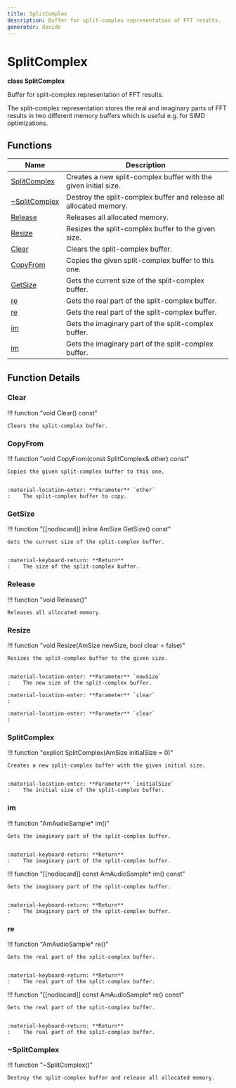 ```yaml
---
title: SplitComplex
description: Buffer for split-complex representation of FFT results.
generator: doxide
---
```



# SplitComplex

**class  SplitComplex**


Buffer for split-complex representation of FFT results.

The split-complex representation stores the real and imaginary parts
of FFT results in two different memory buffers which is useful e.g. for
SIMD optimizations.
    


## Functions

| Name | Description |
| ---- | ----------- |
| [SplitComplex](#SplitComplex) | Creates a new split-complex buffer with the given initial size. |
| [~SplitComplex](#_u007eSplitComplex) | Destroy the split-complex buffer and release all allocated memory.  |
| [Release](#Release) | Releases all allocated memory.  |
| [Resize](#Resize) | Resizes the split-complex buffer to the given size. |
| [Clear](#Clear) | Clears the split-complex buffer.  |
| [CopyFrom](#CopyFrom) | Copies the given split-complex buffer to this one. |
| [GetSize](#GetSize) | Gets the current size of the split-complex buffer. |
| [re](#re) | Gets the real part of the split-complex buffer. |
| [re](#re) | Gets the real part of the split-complex buffer. |
| [im](#im) | Gets the imaginary part of the split-complex buffer. |
| [im](#im) | Gets the imaginary part of the split-complex buffer. |

## Function Details

### Clear<a name="Clear"></a>
!!! function "void Clear() const"

    
    Clears the split-complex buffer.
             
    
    
    

### CopyFrom<a name="CopyFrom"></a>
!!! function "void CopyFrom(const SplitComplex&amp; other) const"

    
    Copies the given split-complex buffer to this one.
    
    
    :material-location-enter: **Parameter** `other`
    :    The split-complex buffer to copy.
                
    

### GetSize<a name="GetSize"></a>
!!! function "[[nodiscard]] inline AmSize GetSize() const"

    
    Gets the current size of the split-complex buffer.
    
    
    :material-keyboard-return: **Return**
    :    The size of the split-complex buffer.
            
    

### Release<a name="Release"></a>
!!! function "void Release()"

    
    Releases all allocated memory.
             
    
    
    

### Resize<a name="Resize"></a>
!!! function "void Resize(AmSize newSize, bool clear = false)"

    
    Resizes the split-complex buffer to the given size.
    
    
    :material-location-enter: **Parameter** `newSize`
    :    The new size of the split-complex buffer.
        
    :material-location-enter: **Parameter** `clear`
    :   
        
    :material-location-enter: **Parameter** `clear`
    :   
                
    

### SplitComplex<a name="SplitComplex"></a>
!!! function "explicit SplitComplex(AmSize initialSize = 0)"

    
    Creates a new split-complex buffer with the given initial size.
    
    
    :material-location-enter: **Parameter** `initialSize`
    :    The initial size of the split-complex buffer.
                
    

### im<a name="im"></a>
!!! function "AmAudioSample&#42; im()"

    
    Gets the imaginary part of the split-complex buffer.
    
    
    :material-keyboard-return: **Return**
    :    The imaginary part of the split-complex buffer.
            
    

!!! function "[[nodiscard]] const AmAudioSample&#42; im() const"

    
    Gets the imaginary part of the split-complex buffer.
    
    
    :material-keyboard-return: **Return**
    :    The imaginary part of the split-complex buffer.
            
    

### re<a name="re"></a>
!!! function "AmAudioSample&#42; re()"

    
    Gets the real part of the split-complex buffer.
    
    
    :material-keyboard-return: **Return**
    :    The real part of the split-complex buffer.
            
    

!!! function "[[nodiscard]] const AmAudioSample&#42; re() const"

    
    Gets the real part of the split-complex buffer.
    
    
    :material-keyboard-return: **Return**
    :    The real part of the split-complex buffer.
            
    

### ~SplitComplex<a name="_u007eSplitComplex"></a>
!!! function "~SplitComplex()"

    
    Destroy the split-complex buffer and release all allocated memory.
             
    
    
    

